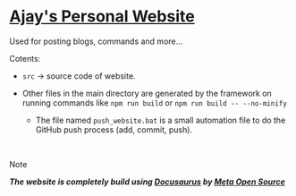 # [Ajay's Personal Website](https://004ajay.github.io/)

Used for posting blogs, commands and more...

Cotents:

* `src` → source code of website.

* Other files in the main directory are generated by the framework on running commands like `npm run build` or `npm run build -- --no-minify`

    * The file named `push_website.bat` is a small automation file to do the GitHub push process (add, commit, push).

<br>

> [!NOTE]  
> **_The website is completely build using [Docusaurus](https://docusaurus.io/) by [Meta Open Source](https://opensource.fb.com/)_**


